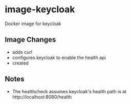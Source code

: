 # image-keycloak
Docker image for keycloak

## Image Changes
 - adds curl
 - configures keycloak to enable the health api
 - created 
 
## Notes
 - The healthcheck assumes keycloak's health path is at http://localhost:8080/health
